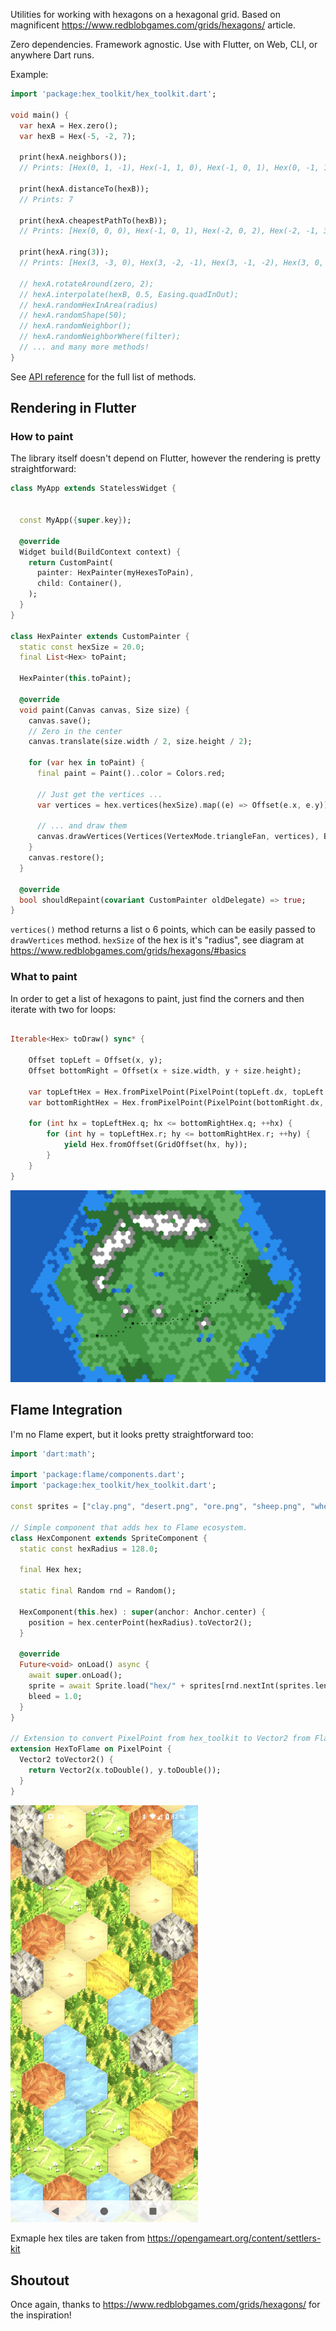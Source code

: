 Utilities for working with hexagons on a hexagonal grid.
Based on magnificent https://www.redblobgames.com/grids/hexagons/ article.

Zero dependencies. Framework agnostic. Use with Flutter, on Web, CLI, or anywhere Dart runs.

Example:
```dart
import 'package:hex_toolkit/hex_toolkit.dart';

void main() {
  var hexA = Hex.zero();
  var hexB = Hex(-5, -2, 7);

  print(hexA.neighbors());
  // Prints: [Hex(0, 1, -1), Hex(-1, 1, 0), Hex(-1, 0, 1), Hex(0, -1, 1), Hex(1, -1, 0), Hex(1, 0, -1)]

  print(hexA.distanceTo(hexB));
  // Prints: 7

  print(hexA.cheapestPathTo(hexB));
  // Prints: [Hex(0, 0, 0), Hex(-1, 0, 1), Hex(-2, 0, 2), Hex(-2, -1, 3), ...

  print(hexA.ring(3));
  // Prints: [Hex(3, -3, 0), Hex(3, -2, -1), Hex(3, -1, -2), Hex(3, 0, -3), ...

  // hexA.rotateAround(zero, 2);
  // hexA.interpolate(hexB, 0.5, Easing.quadInOut);
  // hexA.randomHexInArea(radius)
  // hexA.randomShape(50);
  // hexA.randomNeighbor();
  // hexA.randomNeighborWhere(filter);
  // ... and many more methods!
}
```

See [API reference](https://pub.dev/documentation/hex_toolkit/latest/hex_toolkit/Hex-class.html#instance-methods) for the full list of methods.

## Rendering in Flutter

### How to paint
The library itself doesn't depend on Flutter, however the rendering is pretty straightforward:

```dart
class MyApp extends StatelessWidget {


  const MyApp({super.key});

  @override
  Widget build(BuildContext context) {
    return CustomPaint(
      painter: HexPainter(myHexesToPain),
      child: Container(),
    );
  }
}

class HexPainter extends CustomPainter {
  static const hexSize = 20.0;
  final List<Hex> toPaint;

  HexPainter(this.toPaint);

  @override
  void paint(Canvas canvas, Size size) {
    canvas.save();
    // Zero in the center
    canvas.translate(size.width / 2, size.height / 2);

    for (var hex in toPaint) {
      final paint = Paint()..color = Colors.red;

      // Just get the vertices ...
      var vertices = hex.vertices(hexSize).map((e) => Offset(e.x, e.y)).toList();

      // ... and draw them
      canvas.drawVertices(Vertices(VertexMode.triangleFan, vertices), BlendMode.plus, paint);
    }
    canvas.restore();
  }

  @override
  bool shouldRepaint(covariant CustomPainter oldDelegate) => true;
}
```

`vertices()` method returns a list o 6 points, which can be easily passed to `drawVertices` method.
`hexSize` of the hex is it's "radius", see diagram at https://www.redblobgames.com/grids/hexagons/#basics

### What to paint

In order to get a list of hexagons to paint, just find the corners and then iterate with two for loops:

```dart

Iterable<Hex> toDraw() sync* {

    Offset topLeft = Offset(x, y);
    Offset bottomRight = Offset(x + size.width, y + size.height);
    
    var topLeftHex = Hex.fromPixelPoint(PixelPoint(topLeft.dx, topLeft.dy), hexSize).cube.toGridOffset();
    var bottomRightHex = Hex.fromPixelPoint(PixelPoint(bottomRight.dx, bottomRight.dy), hexSize).cube.toGridOffset();

    for (int hx = topLeftHex.q; hx <= bottomRightHex.q; ++hx) {
        for (int hy = topLeftHex.r; hy <= bottomRightHex.r; ++hy) {
            yield Hex.fromOffset(GridOffset(hx, hy));
        }
    }
}
```

![Hexagons](https://raw.githubusercontent.com/fnx-io/hexagons/refs/heads/master/demo.png)

## Flame Integration

I'm no Flame expert, but it looks pretty straightforward too:

```dart
import 'dart:math';

import 'package:flame/components.dart';
import 'package:hex_toolkit/hex_toolkit.dart';

const sprites = ["clay.png", "desert.png", "ore.png", "sheep.png", "wheat.png"];

// Simple component that adds hex to Flame ecosystem.
class HexComponent extends SpriteComponent {
  static const hexRadius = 128.0;

  final Hex hex;

  static final Random rnd = Random();

  HexComponent(this.hex) : super(anchor: Anchor.center) {
    position = hex.centerPoint(hexRadius).toVector2();
  }

  @override
  Future<void> onLoad() async {
    await super.onLoad();
    sprite = await Sprite.load("hex/" + sprites[rnd.nextInt(sprites.length)]);
    bleed = 1.0;
  }
}

// Extension to convert PixelPoint from hex_toolkit to Vector2 from Flame.
extension HexToFlame on PixelPoint {
  Vector2 toVector2() {
    return Vector2(x.toDouble(), y.toDouble());
  }
}

```

<img src="https://raw.githubusercontent.com/fnx-io/hexagons/refs/heads/master/flame.jpg" alt="Flame" width="300">

Exmaple hex tiles are taken from https://opengameart.org/content/settlers-kit

## Shoutout

Once again, thanks to https://www.redblobgames.com/grids/hexagons/ for the inspiration!